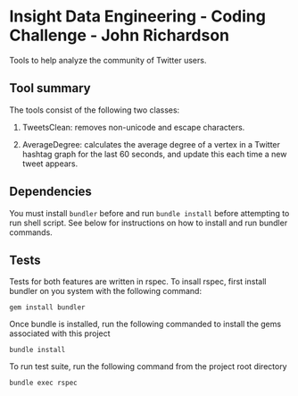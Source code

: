 Insight Data Engineering - Coding Challenge - John Richardson
===========================================================

Tools to help analyze the community of Twitter users.

## Tool summary

The tools consist of the following two classes:

1. TweetsClean: removes non-unicode and escape characters.

2. AverageDegree: calculates the average degree of a vertex in a Twitter hashtag graph for the last 60 seconds, and update this each time a new tweet appears.


## Dependencies

You must install `bundler` before and run `bundle install` before attempting to run shell script. See below for instructions on how to install and run bundler commands.


## Tests

Tests for both features are written in rspec. To insall rspec, first install bundler on you system with the following command:

```
gem install bundler
```

Once bundle is installed, run the following commanded to install the gems associated with this project

```
bundle install
```

To run test suite, run the following command from the project root directory

```
bundle exec rspec
```

